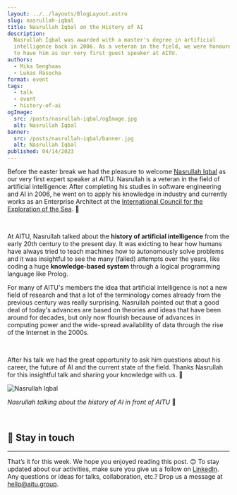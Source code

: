 ```yaml
---
layout: ../../layouts/BlogLayout.astro
slug: nasrullah-iqbal
title: Nasrullah Iqbal on the History of AI
description: 
  Nasrullah Iqbal was awarded with a master's degree in artificial
  intelligence back in 2006. As a veteran in the field, we were honoured 
  to have him as our very first guest speaker at AITU.
authors:
  - Mika Senghaas
  - Lukas Rasocha
format: event
tags:
  - talk
  - event
  - history-of-ai
ogImage:
  src: /posts/nasrullah-iqbal/ogImage.jpg
  alt: Nasrullah Iqbal
banner:
  src: /posts/nasrullah-iqbal/banner.jpg
  alt: Nasrullah Iqbal
published: 04/14/2023
---
```


Before the easter break we had the pleasure to welcome [Nasrullah
Iqbal](https://www.linkedin.com/in/nasrullahiqbal/) as our very first expert
speaker at AITU. Nasrullah is a veteran in the field of artificial intelligence:
After completing his studies in software engineering and AI 
in 2006, he went on to apply his knowledge in industry and currently works as an Enterprise Architect at the [International Council for the Exploration of the Sea](https://www.ices.dk/). 🌊

<br />

At AITU, Nasrullah talked about the **history of artificial intelligence** from
the early 20th century to the present day. It was exicting to hear how humans
have always tried to teach machines how to autonomously solve problems and it
was insightful to see the many (failed) attempts over the years, like coding a
huge **knowledge-based system** through a logical programming language like
Prolog.

For many of AITU's members the idea that artificial intelligence is not a new
field of research and that a lot of the terminology comes already from the previous century was really surprising. Nasrullah pointed out that a good deal of
today's advances are based on theories and ideas that have been around for
decades, but only now flourish because of advances in computing power and
the wide-spread availability of data through the rise of the Internet in the
2000s.

<br />

After his talk we had the great opportunity to ask him questions about his
career, the future of AI and the current state of the field. Thanks Nasrullah
for this insightful talk and sharing your knowledge with us. 🙌


![Nasrullah Iqbal](/posts/nasrullah-iqbal/meeting.jpg)

_Nasrullah talking about the history of AI in front of AITU_ 🙌

<br />

## 📣 Stay in touch

---

That’s it for this week. We hope you enjoyed reading this post. 😊 To stay
updated about our activities, make sure you give us a follow on
[LinkedIn](https://www.linkedin.com/company/aitu-dk/). Any questions or ideas
for talks, collaboration, etc.? Drop us a message at
[hello@aitu.group](mailto:hello@aitu.group).
